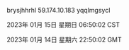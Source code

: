 brysjhhrhl 59.174.10.183 yqqlmgsycl

2023年 01月 15日 星期日 06:50:02 CST

2023年 01月 14日 星期六 22:50:02 GMT
